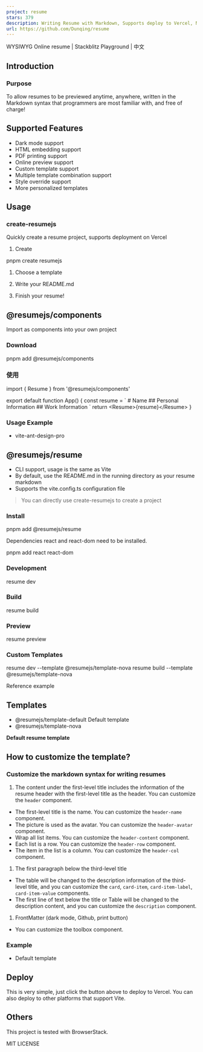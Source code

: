 ```yaml
---
project: resume
stars: 379
description: Writing Resume with Markdown, Supports deploy to Vercel, Netlify, Cloudflare. 使用 Markdown 编写简历，支持部署到 Vercel、Netlify 和 Cloudflare。
url: https://github.com/Dunqing/resume
---
```


WYSIWYG Online resume | Stackblitz Playground | 中文

Introduction
------------

### Purpose

To allow resumes to be previewed anytime, anywhere, written in the Markdown syntax that programmers are most familiar with, and free of charge!

Supported Features
------------------

-   Dark mode support
-   HTML embedding support
-   PDF printing support
-   Online preview support
-   Custom template support
-   Multiple template combination support
-   Style override support
-   More personalized templates

Usage
-----

### create-resumejs

Quickly create a resume project, supports deployment on Vercel

1.  Create

pnpm create resumejs

1.  Choose a template
    
2.  Write your README.md
    
3.  Finish your resume!
    

@resumejs/components
--------------------

Import as components into your own project

### Download

pnpm add @resumejs/components

### 使用

import { Resume } from '@resumejs/components'

export default function App() {
  const resume \= \`
    # Name
    ## Personal Information
    ## Work Information
  \`
  return <Resume\>{resume}</Resume\>
}

### Usage Example

-   vite-ant-design-pro

@resumejs/resume
----------------

-   CLI support, usage is the same as Vite
-   By default, use the README.md in the running directory as your resume markdown
-   Supports the vite.config.ts configuration file

> You can directly use create-resumejs to create a project

### Install

pnpm add @resumejs/resume

Dependencies react and react-dom need to be installed.

pnpm add react react-dom

### Development

resume dev

### Build

resume build

### Preview

resume preview

### Custom Templates

resume dev --template @resumejs/template-nova
resume build --template @resumejs/template-nova

Reference example

Templates
---------

-   @resumejs/template-default Default template
-   @resumejs/template-nova

**Default resume template**

How to customize the template?
------------------------------

### Customize the markdown syntax for writing resumes

1.  The content under the first-level title includes the information of the resume header with the first-level title as the header. You can customize the `header` component.

-   The first-level title is the name. You can customize the `header-name` component.
-   The picture is used as the avatar. You can customize the `header-avatar` component.
-   Wrap all list items. You can customize the `header-content` component.
-   Each list is a row. You can customize the `header-row` component.
-   The item in the list is a column. You can customize the `header-col` component.

1.  The first paragraph below the third-level title

-   The table will be changed to the description information of the third-level title, and you can customize the `card`, `card-item`, `card-item-label`, `card-item-value` components.
-   The first line of text below the title or Table will be changed to the description content, and you can customize the `description` component.

1.  FrontMatter (dark mode, Github, print button)

-   You can customize the toolbox component.

### Example

-   Default template

Deploy
------

This is very simple, just click the button above to deploy to Vercel. You can also deploy to other platforms that support Vite.

Others
------

This project is tested with BrowserStack.

MIT LICENSE
